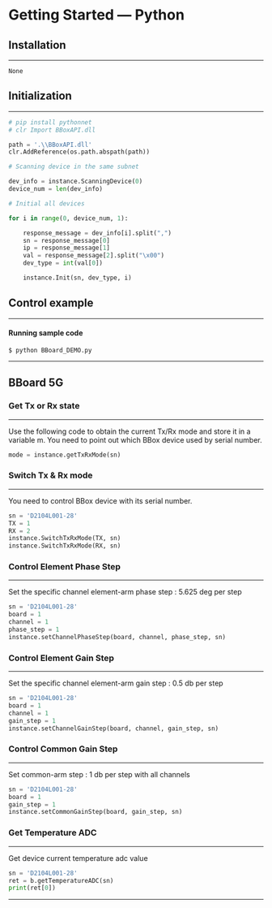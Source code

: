 # Getting Started — Python

## Installation
----------
    None

## Initialization
----------

```python
# pip install pythonnet
# clr Import BBoxAPI.dll

path = '.\\BBoxAPI.dll'
clr.AddReference(os.path.abspath(path))

# Scanning device in the same subnet

dev_info = instance.ScanningDevice(0)
device_num = len(dev_info)

# Initial all devices

for i in range(0, device_num, 1):

	response_message = dev_info[i].split(",")
	sn = response_message[0]
	ip = response_message[1]
	val = response_message[2].split("\x00")
	dev_type = int(val[0])

	instance.Init(sn, dev_type, i)
```

## Control example
****
#### Running sample code
    $ python BBoard_DEMO.py
****

## BBoard 5G
### Get Tx or Rx state
---
Use the following code to obtain the current Tx/Rx mode and store it in a variable m. You need to point out which BBox device used by serial number.

```python
mode = instance.getTxRxMode(sn)
```

### Switch Tx & Rx mode
---
You need to control BBox device with its serial number.

```python
sn = 'D2104L001-28'
TX = 1
RX = 2
instance.SwitchTxRxMode(TX, sn)
instance.SwitchTxRxMode(RX, sn)
```

### Control Element Phase Step
---
Set the specific channel element-arm phase step : 5.625 deg per step

```python
sn = 'D2104L001-28'
board = 1
channel = 1
phase_step = 1
instance.setChannelPhaseStep(board, channel, phase_step, sn)
```

### Control Element Gain Step
---
Set the specific channel element-arm gain step : 0.5 db per step

```python
sn = 'D2104L001-28'
board = 1
channel = 1
gain_step = 1
instance.setChannelGainStep(board, channel, gain_step, sn)
```

### Control Common Gain Step
---
Set common-arm step : 1 db per step with all channels

```python
sn = 'D2104L001-28'
board = 1
gain_step = 1
instance.setCommonGainStep(board, gain_step, sn)
```

### Get Temperature ADC
---
Get device current temperature adc value

```python
sn = 'D2104L001-28'
ret = b.getTemperatureADC(sn)
print(ret[0])

```
****


